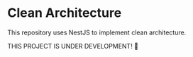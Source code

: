 # Clean Architecture

This repository uses NestJS to implement clean architecture.

THIS PROJECT IS UNDER DEVELOPMENT! 🔧
